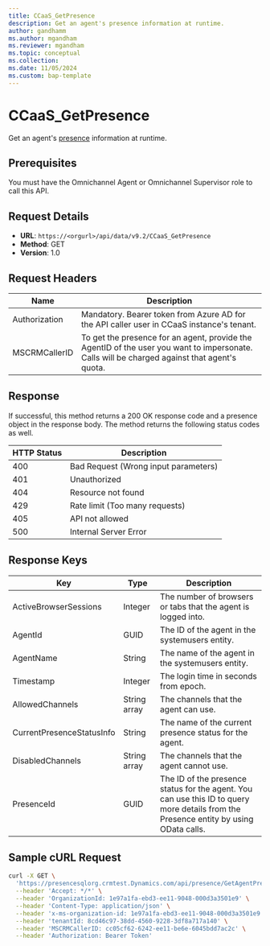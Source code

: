 ```yaml
---
title: CCaaS_GetPresence 
description: Get an agent's presence information at runtime.
author: gandhamm
ms.author: mgandham
ms.reviewer: mgandham
ms.topic: conceptual 
ms.collection: 
ms.date: 11/05/2024
ms.custom: bap-template 
---
```



# CCaaS_GetPresence 
Get an agent's [presence](/dynamics365/customer-service/use/oc-manage-presence-status?context=/dynamics365/contact-center/context/use-context) information at runtime.

## Prerequisites

You must have the Omnichannel Agent or Omnichannel Supervisor role to call this API.

## Request Details
- **URL**: `https://<orgurl>/api/data/v9.2/CCaaS_GetPresence`
- **Method**: GET
- **Version**: 1.0

## Request Headers

| Name           | Description                                                                                                      |
|-------------------|------------------------------------------------------------------------------------------------------------------|
| Authorization     | Mandatory. Bearer token from Azure AD for the API caller user in CCaaS instance's tenant.                        |
| MSCRMCallerID     | To get the presence for an agent, provide the AgentID of the user you want to impersonate. Calls will be charged against that agent's quota. |


## Response

If successful, this method returns a 200 OK response code and a presence object in the response body. The method returns the following status codes as well.

| HTTP Status | Description                        |
|-------------|---------------------------------------|
| 400         | Bad Request (Wrong input parameters)  |
| 401         | Unauthorized                          |
| 404         | Resource not found                    |
| 429         | Rate limit (Too many requests)        |
| 405         | API not allowed                       |
| 500         | Internal Server Error                 |

## Response Keys

| Key                        | Type          | Description                                                                 |
|----------------------------|---------------|-----------------------------------------------------------------------------|
| ActiveBrowserSessions      | Integer       | The number of browsers or tabs that the agent is logged into.      |
| AgentId                    | GUID          | The ID of the agent in the systemusers entity.                           |
| AgentName                  | String        |  The name of the agent in the systemusers entity.                        |
| Timestamp                  | Integer       |  The login time in seconds from epoch.                                           |
| AllowedChannels            | String array  |  The channels that the agent can use.                              |
| CurrentPresenceStatusInfo  | String        | The name of the current presence status for the agent.                   |
| DisabledChannels           | String array  | The channels that the agent cannot use.                               |
| PresenceId                 | GUID          | The ID of the presence status for the agent. You can use this ID to query more details from the Presence entity by using OData calls. |

## Sample cURL Request

```bash
curl -X GET \
  'https://presencesqlorg.crmtest.Dynamics.com/api/presence/GetAgentPresence/394382b6-a4d4-ee11-904c-00224808a166' \
  --header 'Accept: */*' \
  --header 'OrganizationId: 1e97a1fa-ebd3-ee11-9048-000d3a3501e9' \
  --header 'Content-Type: application/json' \
  --header 'x-ms-organization-id: 1e97a1fa-ebd3-ee11-9048-000d3a3501e9' \
  --header 'tenantId: 8cd46c97-38dd-4560-9228-3df8a717a140' \
  --header 'MSCRMCallerID: cc05cf62-6242-ee11-be6e-6045bdd7ac2c' \
  --header 'Authorization: Bearer Token'
```